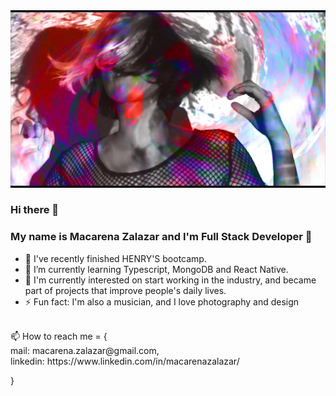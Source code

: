 <img src='https://github.com/MacarenaZalazar/MacarenaZalazar/blob/main/04.%20ALGO%20DE%20VOS%20MSTR1_1.00_03_28_03.Still003.jpg' height=60% />



### Hi there 👋	 

### My name is Macarena Zalazar and I'm Full Stack Developer 🚀


- 🔭 I've recently finished HENRY'S bootcamp.
- 🌱 I’m currently learning Typescript, MongoDB and React Native.
- 🧠 I'm currently interested on start working in the industry, and became part of projects that improve people's daily lives.
- ⚡ Fun fact: I'm also a musician, and I love photography and design
<br/>
📫 How to reach me = {
<br/>
	mail: macarena.zalazar@gmail.com,	
<br/>
	linkedin: https://www.linkedin.com/in/macarenazalazar/

}
<!--
**MacarenaZalazar/MacarenaZalazar** is a ✨ _special_ ✨ repository because its `README.md` (this file) appears on your GitHub profile.

Here are some ideas to get you started:

- 🔭 I’m currently working on ...
- 🌱 I’m currently learning ...
- 👯 I’m looking to collaborate on ...
- 🤔 I’m looking for help with ...
- 💬 Ask me about ...
- 📫 How to reach me: ...
- 😄 Pronouns: ...
- ⚡ Fun fact: ...
-->
